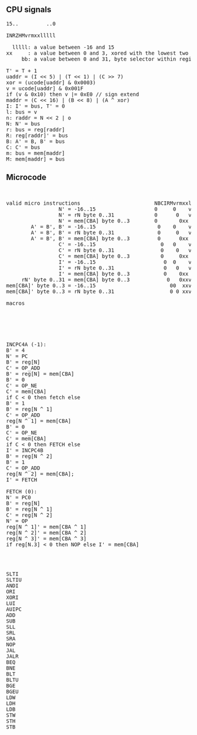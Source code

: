 CPU signals
-----------

<pre>
15..         ..0 

INRZHMvrmxxlllll

  lllll: a value between -16 and 15
xx     : a value between 0 and 3, xored with the lowest two address bits
     bb: a value between 0 and 31, byte selector within register N

T' = T + 1
uaddr = (I << 5) | (T << 1) | (C >> 7)
xor = (ucode[uaddr] & 0x0003)
v = ucode[uaddr] & 0x001F
if (v & 0x10) then v |= 0xE0 // sign extend
maddr = (C << 16) | (B << 8) | (A ^ xor)
I: I' = bus, T' = 0
l: bus = v
n: raddr = N << 2 | o
N: N' = bus
r: bus = reg[raddr]
R: reg[raddr]' = bus
B: A' = B, B' = bus
C: C' = bus
m: bus = mem[maddr]
M: mem[maddr] = bus
</pre>

Microcode
---------

<pre>


valid micro instructions                        NBCIRMvrmxxlllll  
                 N' = -16..15                   0     0    vvvvv  
                 N' = rN byte 0..31             0      0   vvvvv   
                 N' = mem[CBA] byte 0..3        0       0xx
        A' = B', B' = -16..15                    0    0    vvvvv
        A' = B', B' = rN byte 0..31              0     0   vvvvv
        A' = B', B' = mem[CBA] byte 0..3         0      0xx
                 C' = -16..15                     0   0    vvvvv
                 C' = rN byte 0..31               0    0   vvvvv
                 C' = mem[CBA] byte 0..3          0     0xx
                 I' = -16..15                      0  0    vvvvv
                 I' = rN byte 0..31                0   0   vvvvv
                 I' = mem[CBA] byte 0..3           0    0xx
     rN' byte 0..31 = mem[CBA] byte 0..3            0   0xxvvvvv
mem[CBA]' byte 0..3 = -16..15                        00  xxvvvvv
mem[CBA]' byte 0..3 = rN byte 0..31                  0 0 xxvvvvv

macros






INCPC4A (-1):
B' = 4
N' = PC
B' = reg[N]
C' = OP_ADD
B' = reg[N] = mem[CBA]
B' = 0
C' = OP_NE
C' = mem[CBA]
if C < 0 then fetch else
B' = 1
B' = reg[N ^ 1]
C' = OP_ADD
reg[N ^ 1] = mem[CBA]
B' = 0
C' = OP_NE
C' = mem[CBA]
if C < 0 then FETCH else
I' = INCPC4B
B' = reg[N ^ 2]
B' = 1
C' = OP_ADD
reg[N ^ 2] = mem[CBA];
I' = FETCH

FETCH (0):
N' = PC0
B' = reg[N]
B' = reg[N ^ 1]
C' = reg[N ^ 2]
N' = OP
reg[N ^ 1]' = mem[CBA ^ 1]
reg[N ^ 2]' = mem[CBA ^ 2]
reg[N ^ 3]' = mem[CBA ^ 3]
if reg[N.3] < 0 then NOP else I' = mem[CBA]




SLTI
SLTIU
ANDI
ORI
XORI
LUI
AUIPC
ADD
SUB
SLL
SRL
SRA
NOP
JAL
JALR
BEQ
BNE
BLT
BLTU
BGE
BGEU
LDW
LDH
LDB
STW
STH
STB

</pre>



